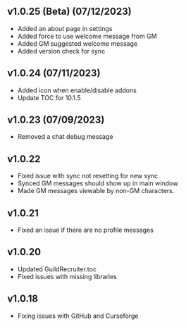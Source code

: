 ## v1.0.25 (Beta) (07/12/2023)
* Added an about page in settings
* Added force to use welcome message from GM
* Added GM suggested welcome message
* Added version check for sync


## v1.0.24 (07/11/2023)
* Added icon when enable/disable addons
* Update TOC for 10.1.5

## v1.0.23 (07/09/2023)
* Removed a chat debug message

## v1.0.22
* Fixed issue with sync not resetting for new sync.
* Synced GM messages should show up in main window.
* Made GM messages viewable by non-GM characters.

## v1.0.21
* Fixed an issue if there are no profile messages

## v1.0.20
* Updated GuildRecruiter.toc
* Fixed issues with missing libraries

## v1.0.18
* Fixing issues with GitHub and Curseforge